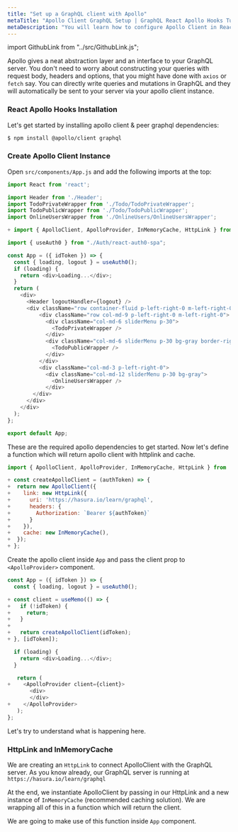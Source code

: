 ```yaml
---
title: "Set up a GraphQL client with Apollo"
metaTitle: "Apollo Client GraphQL Setup | GraphQL React Apollo Hooks Tutorial"
metaDescription: "You will learn how to configure Apollo Client in React by installing @apollo/client"
---
```


import GithubLink from "../src/GithubLink.js";

Apollo gives a neat abstraction layer and an interface to your GraphQL server. You don't need to worry about constructing your queries with request body, headers and options, that you might have done with `axios` or `fetch` say. You can directly write queries and mutations in GraphQL and they will automatically be sent to your server via your apollo client instance.

### React Apollo Hooks Installation

Let's get started by installing apollo client & peer graphql dependencies:

```bash
$ npm install @apollo/client graphql
```

### Create Apollo Client Instance

Open `src/components/App.js` and add the following imports at the top:

<GithubLink link="https://github.com/hasura/learn-graphql/blob/master/tutorials/frontend/react-apollo-hooks/app-final/src/components/App.js" text="src/components/App.js" />

```javascript
import React from 'react';

import Header from './Header';
import TodoPrivateWrapper from './Todo/TodoPrivateWrapper';
import TodoPublicWrapper from './Todo/TodoPublicWrapper';
import OnlineUsersWrapper from './OnlineUsers/OnlineUsersWrapper';

+ import { ApolloClient, ApolloProvider, InMemoryCache, HttpLink } from '@apollo/client';

import { useAuth0 } from "./Auth/react-auth0-spa";

const App = ({ idToken }) => {
  const { loading, logout } = useAuth0();
  if (loading) {
    return <div>Loading...</div>;
  }
  return (
    <div>
      <Header logoutHandler={logout} />
      <div className="row container-fluid p-left-right-0 m-left-right-0">
          <div className="row col-md-9 p-left-right-0 m-left-right-0">
            <div className="col-md-6 sliderMenu p-30">
              <TodoPrivateWrapper />
            </div>
            <div className="col-md-6 sliderMenu p-30 bg-gray border-right">
              <TodoPublicWrapper />
            </div>
          </div>
          <div className="col-md-3 p-left-right-0">
            <div className="col-md-12 sliderMenu p-30 bg-gray">
              <OnlineUsersWrapper />
            </div>
        </div>
      </div>
    </div>
  );
};

export default App;
```

These are the required apollo dependencies to get started. Now let's define a function which will return apollo client with httplink and cache.

```javascript
import { ApolloClient, ApolloProvider, InMemoryCache, HttpLink } from '@apollo/client';

+ const createApolloClient = (authToken) => {
+  return new ApolloClient({
+    link: new HttpLink({
+      uri: 'https://hasura.io/learn/graphql',
+      headers: {
+        Authorization: `Bearer ${authToken}`
+      }
+    }),
+    cache: new InMemoryCache(),
+  });
+ };
```

Create the apollo client inside `App` and pass the client prop to `<ApolloProvider>` component.

```javascript
const App = ({ idToken }) => {
  const { loading, logout } = useAuth0();

+ const client = useMemo(() => {
+   if (!idToken) {
+     return;
+   }
+
+   return createApolloClient(idToken);
+ }, [idToken]);

  if (loading) {
    return <div>Loading...</div>;
  }

   return (
+    <ApolloProvider client={client}>
       <div>
       </div>
+    </ApolloProvider>
   );
};
```

Let's try to understand what is happening here.

### HttpLink and InMemoryCache

We are creating an `HttpLink` to connect ApolloClient with the GraphQL server. As you know already, our GraphQL server is running at `https://hasura.io/learn/graphql`

At the end, we instantiate ApolloClient by passing in our HttpLink and a new instance of `InMemoryCache` (recommended caching solution). We are wrapping all of this in a function which will return the client.

We are going to make use of this function inside `App` component.
